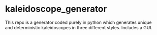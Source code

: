 # kaleidoscope_generator
This repo is a generator coded purely in python which generates unique and deterministic kaleidoscopes in three different styles. Includes a GUI.
